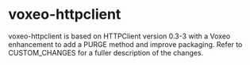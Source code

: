 voxeo-httpclient
================

voxeo-httpclient is based on HTTPClient version 0.3-3 with a Voxeo enhancement to add a PURGE method and improve packaging.  Refer to CUSTOM_CHANGES for a fuller description of the changes.
